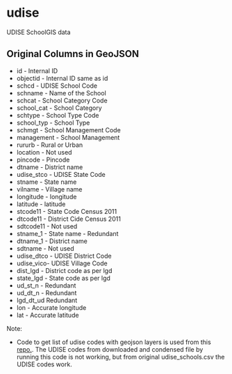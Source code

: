 udise
==============================

UDISE SchoolGIS data

## Original Columns in GeoJSON
 - id - Internal ID
 - objectid - Internal ID same as id
 - schcd - UDISE School Code
 - schname - Name of the School
 - schcat - School Category Code
 - school_cat - School Category
 - schtype - School Type Code
 - school_typ - School Type 
 - schmgt - School Management Code
 - management - School Management 
 - rururb - Rural or Urban
 - location - Not used
 - pincode - Pincode
 - dtname - District name
 - udise_stco - UDISE State Code
 - stname - State name 
 - vilname - Village name
 - longitude - longitude
 - latitude - latitude
 - stcode11 - State Code Census 2011
 - dtcode11 - District Cide Census 2011
 - sdtcode11 - Not used
 - stname_1 - State name - Redundant
 - dtname_1 - District name 
 - sdtname - Not used
 - udise_dtco - UDISE District Code
 - udise_vico- UDISE Village Code
 - dist_lgd - District code as per lgd
 - state_lgd - State code as per lgd
 - ud_st_n - Redundant
 - ud_dt_n - Redundant
 - lgd_dt_ud Redundant
 - lon - Accurate longitude
 - lat - Accurate latitude


Note:
- Code to get list of udise codes with geojson layers is used from this [repo.](https://github.com/datameet/udise_schools). The UDISE codes from downloaded and condensed file by running this code is not working, but from original udise_schools.csv the UDISE codes work.
